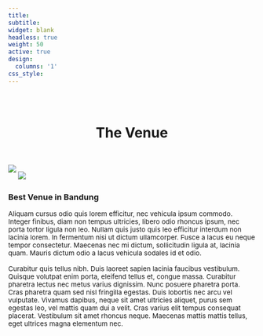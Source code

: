 ```yaml
---
title: 
subtitle:
widget: blank
headless: true
weight: 50
active: true
design:
  columns: '1'
css_style: 
---
```


<div class="container-md">
  <h1 style="text-align: center; margin-bottom: 3rem; margin-top: 5rem;">The Venue</h1>
  <div class="row align-items-center">
    <div class="col-md-4" style="margin-bottom:1rem;">
      <img src="media/itb.jpg" style="margin-bottom:1em;">
      <img src="media/itb2.jpg">
    </div>
    <div class="col-md-8">
      <h3>Best Venue in Bandung</h3>
      <p style="font-size:0.85rem">Aliquam cursus odio quis lorem efficitur, nec vehicula ipsum commodo. Integer finibus, diam non tempus ultricies, libero odio rhoncus ipsum, nec porta tortor ligula non leo. Nullam quis justo quis leo efficitur interdum non lacinia lorem. In fermentum nisi ut dictum ullamcorper. Fusce a lacus eu neque tempor consectetur. Maecenas nec mi dictum, sollicitudin ligula at, lacinia quam. Mauris dictum odio a lacus vehicula sodales id et odio. <br><br>
      Curabitur quis tellus nibh. Duis laoreet sapien lacinia faucibus vestibulum. Quisque volutpat enim porta, eleifend tellus et, congue massa. Curabitur pharetra lectus nec metus varius dignissim. Nunc posuere pharetra porta. Cras pharetra quam sed nisl fringilla egestas. Duis lobortis nec arcu vel vulputate. Vivamus dapibus, neque sit amet ultricies aliquet, purus sem egestas leo, vel mattis quam dui a velit. Cras varius elit tempus consequat placerat. Vestibulum sit amet rhoncus neque. Maecenas mattis mattis tellus, eget ultrices magna elementum nec.
      </p>
    </div>
  </div>
</div>